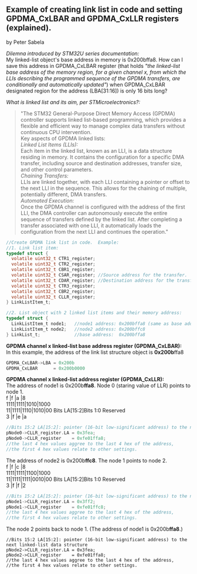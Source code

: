 ## Example of creating link list in code and setting GPDMA_CxLBAR and GPDMA_CxLLR registers (explained).
by Peter Sabela

*Dilemna introduced by STM32U series documentation:*  
My linked-list object's base address in memory is 0x200bffa8.   How can I save this address in GPDMA_CxLBAR register (that holds *"the linked-list base address of the memory region, for a given channel x, from which the LLIs describing the programmed sequence of the GPDMA transfers, are conditionally and automatically updated"*)  when GPDMA_CxLBAR designated region for the address (LBA[31:16]) is only 16 bits long?

*What is linked list and its aim, per STMicroelectronics?:*  
> "The STM32 General-Purpose Direct Memory Access (GPDMA) controller supports linked list-based programming, which provides a flexible and efficient way to manage complex data transfers without continuous CPU intervention.  
Key aspects of GPDMA linked lists:  
*Linked List Items (LLIs):*  
Each item in the linked list, known as an LLI, is a data structure residing in memory. It contains the configuration for a specific DMA transfer, including source and destination addresses, transfer size, and other control parameters.  
*Chaining Transfers:*  
LLIs are linked together, with each LLI containing a pointer or offset to the next LLI in the sequence. This allows for the chaining of multiple, potentially different, DMA transfers.  
*Automated Execution:*  
Once the GPDMA channel is configured with the address of the first LLI, the DMA controller can autonomously execute the entire sequence of transfers defined by the linked list. After completing a transfer associated with one LLI, it automatically loads the configuration from the next LLI and continues the operation."


```c   
//Create GPDMA link list in code.  Example:
//1. Link list item:
typedef struct {
  volatile uint32_t CTR1_register; 
  volatile uint32_t CTR2_register; 
  volatile uint32_t CBR1_register; 
  volatile uint32_t CSAR_register; //Source address for the transfer.
  volatile uint32_t CDAR_register; //Destination address for the transfer.
  volatile uint32_t CTR3_register;
  volatile uint32_t CBR2_register;
  volatile uint32_t CLLR_register; 
} LinkListItem_t;

//2. List object with 2 linked list items and their memory address:
typedef struct {
  LinkListItem_t node1;   //node1 address: 0x200bffa8 (same as base address)
  LinkListItem_t node2;   //node2 address: 0x200bffc8
} LinkList_t;             //base address:  0x200bffa8
```
**GPDMA channel x linked-list base address register (GPDMA_CxLBAR):**  
In this example, the address of the link list structure object is **0x200b**ffa8
```c
GPDMA_CxLBAR->LBA = 0x200b
GPDMA_CxLBAR      = 0x200b0000
```

**GPDMA channel x linked-list address register (GPDMA_CxLLR):**  
The address of node1 is 0x200b**ffa8**.  Node 0 (staring value of LLR) points to node 1.  
f      |f      |a      |8  
1111|1111|1010|1000  
11|1111|1110|1010|00    Bits LA[15:2]Bits 1:0 Reserved  
3  |f      |e      |a  
```c
//Bits 15:2 LA[15:2]: pointer (16-bit low-significant address) to the next linked-list data structure
pNode0->CLLR_register.LA = 0x3fea;
pNode0->CLLR_register    = 0xfe01ffa8;
//the last 4 hex values aggree to the last 4 hex of the address,
//the first 4 hex values relate to other settings.
```
The address of node2 is 0x200b**ffc8**.  The node 1 points to node 2.  
f      |f      |c      |8     
1111|1111|1100|1000  
11|1111|1111|0010|00  Bits LA[15:2]Bits 1:0 Reserved  
3 |f       |f      |2  
```c
//Bits 15:2 LA[15:2]: pointer (16-bit low-significant address) to the next linked-list data structure
pNode1->CLLR_register.LA = 0x3ff2;    
pNode1->CLLR_register    = 0xfe01ffc8;
//the last 4 hex values aggree to the last 4 hex of the address,
//the first 4 hex values relate to other settings.
```
The node 2 points back to node 1. (The address of node1 is 0x200b**ffa8**.)  
```
//Bits 15:2 LA[15:2]: pointer (16-bit low-significant address) to the next linked-list data structure
pNode2->CLLR_register.LA = 0x3fea;
pNode2->CLLR_register    = 0xfe01ffa8;
//the last 4 hex values aggree to the last 4 hex of the address,
//the first 4 hex values relate to other settings.
```
